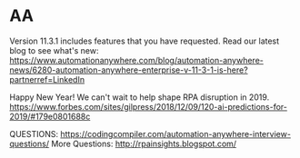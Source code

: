 # AA
Version 11.3.1 includes features that you have requested. Read our latest blog to see what's new:
https://www.automationanywhere.com/blog/automation-anywhere-news/6280-automation-anywhere-enterprise-v-11-3-1-is-here?partnerref=LinkedIn

Happy New Year! We can't wait to help shape RPA disruption in 2019. 
https://www.forbes.com/sites/gilpress/2018/12/09/120-ai-predictions-for-2019/#179e0801688c

QUESTIONS:
https://codingcompiler.com/automation-anywhere-interview-questions/
More Questions:
http://rpainsights.blogspot.com/
